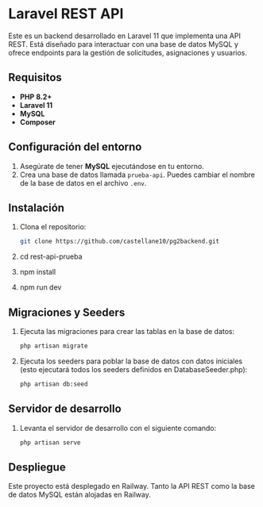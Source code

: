 # Laravel REST API

Este es un backend desarrollado en Laravel 11 que implementa una API REST. Está diseñado para interactuar con una base de datos MySQL y ofrece endpoints para la gestión de solicitudes, asignaciones y usuarios.

## Requisitos

- **PHP 8.2+**
- **Laravel 11**
- **MySQL**
- **Composer**

## Configuración del entorno

1. Asegúrate de tener **MySQL** ejecutándose en tu entorno.
2. Crea una base de datos llamada `prueba-api`. Puedes cambiar el nombre de la base de datos en el archivo `.env`.

## Instalación

1. Clona el repositorio:
   ```bash
   git clone https://github.com/castellane10/pg2backend.git

2. cd rest-api-prueba

3. npm install

4. npm run dev

## Migraciones y Seeders

1. Ejecuta las migraciones para crear las tablas en la base de datos:
    ```bash
    php artisan migrate

2. Ejecuta los seeders para poblar la base de datos con datos iniciales (esto ejecutará todos los seeders definidos en DatabaseSeeder.php):
    ```bash
    php artisan db:seed

## Servidor de desarrollo

1. Levanta el servidor de desarrollo con el siguiente comando:
    ```bash
    php artisan serve

## Despliegue
Este proyecto está desplegado en Railway. Tanto la API REST como la base de datos MySQL están alojadas en Railway.


